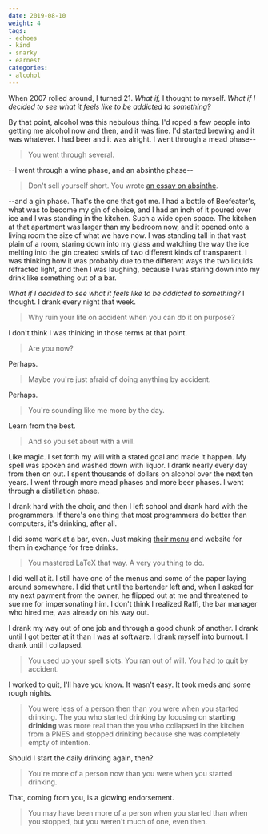 ```yaml
---
date: 2019-08-10
weight: 4
tags:
- echoes
- kind
- snarky
- earnest
categories:
- alcohol
---
```


When 2007 rolled around, I turned 21. *What if,* I thought to myself. *What if I decided to see what it feels like to be addicted to something?*

By that point, alcohol was this nebulous thing. I'd roped a few people into getting me alcohol now and then, and it was fine. I'd started brewing and it was whatever. I had beer and it was alright. I went through a mead phase--

> You went through several.

--I went through a wine phase, and an absinthe phase--

> Don't sell yourself short. You wrote [an essay on absinthe](https://writing.drab-makyo.com/non-fiction/tasting/new-american-absinthe/).

--and a gin phase. That's the one that got me. I had a bottle of Beefeater's, what was to become my gin of choice, and I had an inch of it poured over ice and I was standing in the kitchen. Such a wide open space. The kitchen at that apartment was larger than my bedroom now, and it opened onto a living room the size of what we have now. I was standing tall in that vast plain of a room, staring down into my glass and watching the way the ice melting into the gin created swirls of two different kinds of transparent. I was thinking how it was probably due to the different ways the two liquids refracted light, and then I was laughing, because I was staring down into my drink like something out of a bar.

*What if I decided to see what it feels like to be addicted to something?* I thought. I drank every night that week.

> Why ruin your life on accident when you can do it on purpose?

I don't think I was thinking in those terms at that point.

> Are you now?

Perhaps.

> Maybe you're just afraid of doing anything by accident.

Perhaps.

> You're sounding like me more by the day.

Learn from the best.

> And so you set about with a will.

Like magic. I set forth my will with a stated goal and made it happen. My spell was spoken and washed down with liquor. I drank nearly every day from then on out. I spent thousands of dollars on alcohol over the next ten years. I went through more mead phases and more beer phases. I went through a distillation phase.

I drank hard with the choir, and then I left school and drank hard with the programmers. If there's one thing that most programmers do better than computers, it's drinking, after all.

I did some work at a bar, even. Just making [their menu](/emb-menu.pdf) and website for them in exchange for free drinks.

> You mastered LaTeX that way. A very you thing to do.

I did well at it. I still have one of the menus and some of the paper laying around somewhere. I did that until the bartender left and, when I asked for my next payment from the owner, he flipped out at me and threatened to sue me for impersonating him. I don't think I realized Raffi, the bar manager who hired me, was already on his way out.

I drank my way out of one job and through a good chunk of another. I drank until I got better at it than I was at software. I drank myself into burnout. I drank until I collapsed.

> You used up your spell slots. You ran out of will. You had to quit by accident.

I worked to quit, I'll have you know. It wasn't easy. It took meds and some rough nights.

> You were less of a person then than you were when you started drinking. The you who started drinking by focusing on **starting drinking** was more real than the you who collapsed in the kitchen from a PNES and stopped drinking because she was completely empty of intention.

Should I start the daily drinking again, then?

> You're more of a person now than you were when you started drinking.

That, coming from you, is a glowing endorsement.

> You may have been more of a person when you started than when you stopped, but you weren't much of one, even then.
